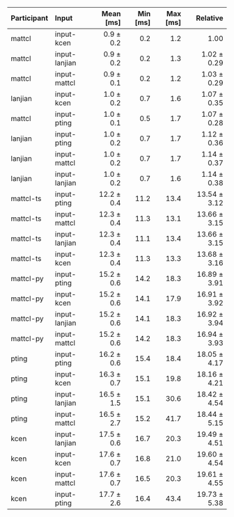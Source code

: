 | Participant | Input | Mean [ms] | Min [ms] | Max [ms] | Relative |
|:---|:---|---:|---:|---:|---:|
| mattcl | input-kcen | 0.9 ± 0.2 | 0.2 | 1.2 | 1.00 |
| mattcl | input-lanjian | 0.9 ± 0.2 | 0.2 | 1.3 | 1.02 ± 0.29 |
| mattcl | input-mattcl | 0.9 ± 0.1 | 0.2 | 1.2 | 1.03 ± 0.29 |
| lanjian | input-kcen | 1.0 ± 0.2 | 0.7 | 1.6 | 1.07 ± 0.35 |
| mattcl | input-pting | 1.0 ± 0.1 | 0.5 | 1.7 | 1.07 ± 0.28 |
| lanjian | input-pting | 1.0 ± 0.2 | 0.7 | 1.7 | 1.12 ± 0.36 |
| lanjian | input-mattcl | 1.0 ± 0.2 | 0.7 | 1.7 | 1.14 ± 0.37 |
| lanjian | input-lanjian | 1.0 ± 0.2 | 0.7 | 1.6 | 1.14 ± 0.38 |
| mattcl-ts | input-pting | 12.2 ± 0.4 | 11.2 | 13.4 | 13.54 ± 3.12 |
| mattcl-ts | input-mattcl | 12.3 ± 0.4 | 11.3 | 13.1 | 13.66 ± 3.15 |
| mattcl-ts | input-lanjian | 12.3 ± 0.4 | 11.1 | 13.4 | 13.66 ± 3.15 |
| mattcl-ts | input-kcen | 12.3 ± 0.4 | 11.3 | 13.3 | 13.68 ± 3.16 |
| mattcl-py | input-pting | 15.2 ± 0.6 | 14.2 | 18.3 | 16.89 ± 3.91 |
| mattcl-py | input-kcen | 15.2 ± 0.6 | 14.1 | 17.9 | 16.91 ± 3.92 |
| mattcl-py | input-lanjian | 15.2 ± 0.6 | 14.1 | 18.3 | 16.92 ± 3.94 |
| mattcl-py | input-mattcl | 15.2 ± 0.6 | 14.2 | 18.3 | 16.94 ± 3.93 |
| pting | input-pting | 16.2 ± 0.6 | 15.4 | 18.4 | 18.05 ± 4.17 |
| pting | input-kcen | 16.3 ± 0.7 | 15.1 | 19.8 | 18.16 ± 4.21 |
| pting | input-lanjian | 16.5 ± 1.5 | 15.1 | 30.6 | 18.42 ± 4.54 |
| pting | input-mattcl | 16.5 ± 2.7 | 15.2 | 41.7 | 18.44 ± 5.15 |
| kcen | input-lanjian | 17.5 ± 0.6 | 16.7 | 20.3 | 19.49 ± 4.51 |
| kcen | input-kcen | 17.6 ± 0.7 | 16.8 | 21.0 | 19.60 ± 4.54 |
| kcen | input-mattcl | 17.6 ± 0.7 | 16.5 | 20.3 | 19.61 ± 4.55 |
| kcen | input-pting | 17.7 ± 2.6 | 16.4 | 43.4 | 19.73 ± 5.38 |
